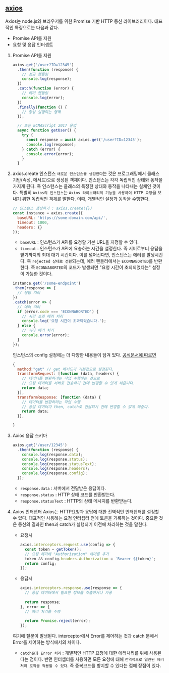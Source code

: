 ## [axios](https://axios-http.com/kr/docs/intro)

Axios는 node.js와 브라우저를 위한 Promise 기반 HTTP 통신 라이브러리이다. 대표적인 특징으로는 다음과 같다. 
- Promise API를 지원
- 요청 및 응답 인터셉트

1. Promise API를 지원

    ```javascript
    axios.get('/user?ID=12345')
      .then(function (response) {
        // 성공 핸들링
        console.log(response);
      })
      .catch(function (error) {
        // 에러 핸들링
        console.log(error);
      })
      .finally(function () {
        // 항상 실행되는 영역
      });

      // 또는 ECMAScript 2017 문법
      async function getUser() {
        try {
          const response = await axios.get('/user?ID=12345');
          console.log(response);
        } catch (error) {
          console.error(error);
        }
      }
    ```

2. axios.create 인스턴스 
`새로운 인스턴스를 생성한다`는 것은 프로그래밍에서 클래스 기반(속성, 메서드)으로 생성된 객체이다. 인스턴스는 각각 독립적인 상태와 동작을 가지게 된다. 즉 인스턴스는 클래스의 특정한 상태와 동작을 나타내는 실체인 것이다. 특별히 `Axios의 인스턴스`는 `Axios 라이브러리의 기능을 사용하여 HTTP 요청`을 보내기 위한 독립적인 객체를 말한다. 이때, 개별적인 설정과 동작을 수행한다. 


    ```jsx
    // 인스턴스 생성하기 : axios.create({})
    const instance = axios.create({
      baseURL: 'https://some-domain.com/api/',
      timeout: 1000,
      headers: {}
    });
    ```

    - `baseURL` : 인스턴스가 API를 요청할 기본 URL을 지정할 수 있다. 
    - `timeout` : 인스턴스가 API에 요총하는 시간을 설정한다. 즉 서버로부터 응답을 받기까지의 최대 대기 시간이다. 이를 넘어선다면, 인스턴스는 에러를 발생시킨다. 즉 `rejected 상태로 전환`되는데, 에러 핸들러에서는 `ECONNABORTED`를 반환한다. 즉 `ECONNABORTED`의 코드가 발생되면 "요청 시간이 초되되었다는" 설정이 가능한 것이다. 

    ```javascript 
    instance.get('/some-endpoint')
    .then(response => {
      // 응답 처리
    })
    .catch(error => {
      // 에러 처리 
      if (error.code === 'ECONNABORTED') {
        // 시간 초과 에러 처리
        console.log('요청 시간이 초과되었습니다.');
      } else {
        // 기타 에러 처리
        console.error(error);
      }
    });
    ```

    인스턴스의 config 설정에는 더 다양한 내용들이 담겨 있다. [공식문서에 따르면](https://axios-http.com/kr/docs/req_config)

    ```javascript 
    {
      method:"get" // get 메서드가 기본값으로 설정된다. 
      transformRequest: [function (data, headers) {
        // 데이터를 변환하려는 작업 수행하는 것으로 
        // 요청 데이터를 서버로 전송하기 전에 변경할 수 있게 해줍니다.
        return data;
      }],
      transformResponse: [function (data) {
        // 데이터를 변환하려는 작업 수행
        // 응답 데이터가 then, catch로 전달되기 전에 변경할 수 있게 해준다. 
        return data;
      }],

    }
    ```

3. Axios 응답 스키마 

    ```javascript
    axios.get('/user/12345')
      .then(function (response) {
        console.log(response.data);
        console.log(response.status);
        console.log(response.statusText);
        console.log(response.headers);
        console.log(response.config);
      });
    ```

    - `response.data` : 서버에서 전달받은 응답이다.
    - `response.status` : HTTP 상태 코드를 반환받는다. 
    - `response.statusText` : HTTP의 상태 메시지를 반환받는다. 

4. Axios 인터셉터
   Axios는 HTTP요청과 응답에 대한 전역적인 인터셉터를 설정할 수 있다. 대표적인 사용례는 요청 인터셉터 전에 토큰을 기록하는 것이다. 중요한 것은 통신의 결과인 then과 catch가 실행되기 이전에 처리하는 것을 말한다. 

    - 요청시 

      ```javascript 
      axios.interceptors.request.use(config => {
        const token = getToken();
        // 요청 헤더에 "Authorization" 헤더를 추가
        token && config.headers.Authorization = `Bearer ${token}`;
        return config;
      });
      ```

    - 응답시 

      ```javascript
      axios.interceptors.response.use(response => {
        // 응답 데이터에서 필요한 정보를 추출하거나 가공
        
        return response;
      }, error => {
        // 에러 처리를 수행
        
        return Promise.reject(error);
      });
      ```  

    여기에 질문이 발생된다. interceptor에서 Error를 제어하는 것과 catch 문에서 Error를 제어하는 방식에서의 차이다. 
    - `catch문과 Error 처리` : 개별적인 HTTP 요청에 대한 에러처리를 위해 사용된다는 점이다. 반면 인터셉터를 사용하면 모든 요청에 대해 `전역적으로 일관된 에러 처리 로직을 적용할 수 있다`. 즉 중복코드를 방지할 수 있다는 점에 장점이 있다. 
